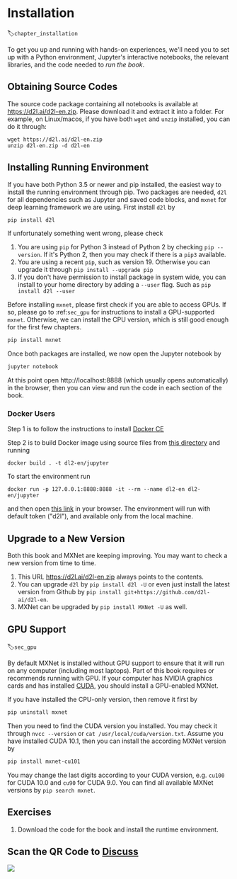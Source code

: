 # Installation
:label:`chapter_installation`

To get you up and running with hands-on experiences, we'll need you to set up with a Python environment, Jupyter's interactive notebooks, the relevant libraries, and the code needed to *run the book*.

## Obtaining Source Codes

The source code package containing all notebooks is available at https://d2l.ai/d2l-en.zip. Please download it and extract it into a folder. For example, on Linux/macos, if you have both `wget` and `unzip` installed, you can do it through:  

```
wget https://d2l.ai/d2l-en.zip
unzip d2l-en.zip -d d2l-en
```

## Installing Running Environment

If you have both Python 3.5 or newer and pip installed, the easiest way to install the running environment through pip. Two packages are needed, `d2l` for all dependencies such as Jupyter and saved code blocks, and `mxnet` for deep learning framework we are using. First install `d2l` by

```bash
pip install d2l
```

If unfortunately something went wrong, please check

1. You are using `pip` for Python 3 instead of Python 2 by checking `pip --version`. If it's Python 2, then you may check if there is a `pip3` available.
2. You are using a recent `pip`, such as version 19. Otherwise you can upgrade it through `pip install --upgrade pip`
3. If you don't have permission to install package in system wide, you can install to your home directory by adding a `--user` flag. Such as `pip install d2l --user`

Before installing `mxnet`, please first check if you are able to access GPUs. If so, please go to :ref:`sec_gpu` for instructions to install a GPU-supported `mxnet`. Otherwise, we can install the CPU version, which is still good enough for the first few chapters.  

```bash
pip install mxnet
```

Once both packages are installed, we now open the Jupyter notebook by

```bash
jupyter notebook
```

At this point open http://localhost:8888 (which usually opens automatically) in the browser, then you can view and run the code in each section of the book.

### Docker Users
Step 1 is to follow the instructions to install [Docker CE](https://docs.docker.com/install/)

Step 2 is to build Docker image using source files from [this directory](../docker/) and running

```
docker build . -t dl2-en/jupyter
```

To start the environment run

```
docker run -p 127.0.0.1:8888:8888 -it --rm --name dl2-en dl2-en/jupyter
```

and then open [this link](http://127.0.0.1:8888/?token=d2l) in your browser. The environment will run with default token ("d2l"), and available only from the local machine.

## Upgrade to a New Version

Both this book and MXNet are keeping improving. You may want to check a new version from time to time. 

1. This URL  https://d2l.ai/d2l-en.zip always points to the contents. 
2. You can upgrade `d2l` by `pip install d2l -U` or even just install the latest version from Github by `pip install git+https://github.com/d2l-ai/d2l-en`.  
3. MXNet can be upgraded by `pip install MXNet -U` as well. 

## GPU Support

:label:`sec_gpu`

By default MXNet is installed without GPU support to ensure that it will run on any computer (including most laptops). Part of this book requires or recommends running with GPU. If your computer has NVIDIA graphics cards and has installed [CUDA](https://developer.nvidia.com/cuda-downloads), you should install a GPU-enabled MXNet. 

If you have installed the CPU-only version, then remove it first by

```bash
pip uninstall mxnet
```

Then you need to find the CUDA version you installed. You may check it through `nvcc --version` or `cat /usr/local/cuda/version.txt`. Assume you have installed CUDA 10.1, then you can install the according MXNet version by 

```bash
pip install mxnet-cu101
```

You may change the last digits according to your CUDA version, e.g. `cu100` for CUDA 10.0 and `cu90` for CUDA 9.0. You can find all available MXNet versions by `pip search mxnet`. 

## Exercises

1. Download the code for the book and install the runtime environment.


## Scan the QR Code to [Discuss](https://discuss.mxnet.io/t/2315)

![](../img/qr_install.svg)
